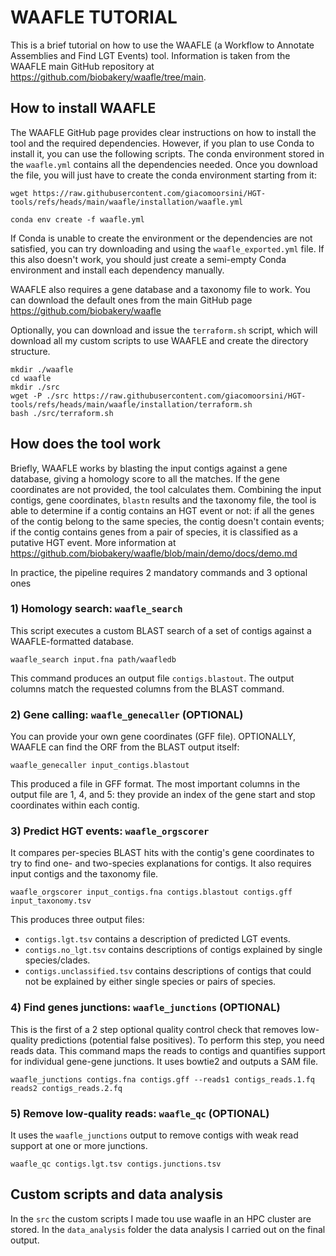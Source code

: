 # WAAFLE TUTORIAL
This is a brief tutorial on how to use the WAAFLE (a Workflow to Annotate Assemblies and Find LGT Events) tool. Information is taken from the WAAFLE main GitHub repository at https://github.com/biobakery/waafle/tree/main. 

## How to install WAAFLE
The WAAFLE GitHub page provides clear instructions on how to install the tool and the required dependencies. However, if you plan to use Conda to install it, you can use the following scripts. 
The conda environment stored in the `waafle.yml` contains all the dependencies needed. Once you download the file, you will just have to create the conda environment starting from it:
```
wget https://raw.githubusercontent.com/giacomoorsini/HGT-tools/refs/heads/main/waafle/installation/waafle.yml

conda env create -f waafle.yml
```
If Conda is unable to create the environment or the dependencies are not satisfied, you can try downloading and using the `waafle_exported.yml` file. If this also doesn't work, you should just create a semi-empty Conda environment and install each dependency manually.

WAAFLE also requires a gene database and a taxonomy file to work. You can download the default ones from the main GitHub page https://github.com/biobakery/waafle

Optionally, you can download and issue the `terraform.sh` script, which will download all my custom scripts to use WAAFLE and create the directory structure.
```
mkdir ./waafle
cd waafle
mkdir ./src
wget -P ./src https://raw.githubusercontent.com/giacomoorsini/HGT-tools/refs/heads/main/waafle/installation/terraform.sh
bash ./src/terraform.sh
```

## How does the tool work
Briefly, WAAFLE works by blasting the input contigs against a gene database, giving a homology score to all the matches. If the gene coordinates are not provided, the tool calculates them. Combining the input contigs, gene coordinates, `blastn` results and the taxonomy file, the tool is able to determine if a contig contains an HGT event or not: if all the genes of the contig belong to the same species, the contig doesn't contain events; if the contig contains genes from a pair of species, it is classified as a putative HGT event. More information at https://github.com/biobakery/waafle/blob/main/demo/docs/demo.md

In practice, the pipeline requires 2 mandatory commands and 3 optional ones

### 1) Homology search: `waafle_search`
This script executes a custom BLAST search of a set of contigs against a WAAFLE-formatted database.

```
waafle_search input.fna path/waafledb
```

This command produces an output file `contigs.blastout`. The output columns match the requested columns from the BLAST command. 

### 2) Gene calling: `waafle_genecaller` (OPTIONAL)
You can provide your own gene coordinates (GFF file). OPTIONALLY, WAAFLE can find the ORF from the BLAST output itself:

```
waafle_genecaller input_contigs.blastout
```
This produced a file in GFF format. The most important columns in the output file are 1, 4, and 5: they provide an index of the gene start and stop coordinates within each contig.

### 3) Predict HGT events: `waafle_orgscorer`
It compares per-species BLAST hits with the contig's gene coordinates to try to find one- and two-species explanations for contigs. It also requires input contigs and the taxonomy file. 

```
waafle_orgscorer input_contigs.fna contigs.blastout contigs.gff input_taxonomy.tsv
```
This produces three output files:

- `contigs.lgt.tsv` contains a description of predicted LGT events.
- `contigs.no_lgt.tsv` contains descriptions of contigs explained by single species/clades.
- `contigs.unclassified.tsv` contains descriptions of contigs that could not be explained by either single species or pairs of species.

### 4) Find genes junctions: `waafle_junctions` (OPTIONAL)
This is the first of a 2 step optional quality control check that removes low-quality predictions (potential false positives). To perform this step, you need reads data. This command maps the reads to contigs and quantifies support for individual gene-gene junctions. It uses bowtie2 and outputs a SAM file.
```
waafle_junctions contigs.fna contigs.gff --reads1 contigs_reads.1.fq reads2 contigs_reads.2.fq
```

### 5) Remove low-quality reads: `waafle_qc` (OPTIONAL)
It uses the `waafle_junctions` output to remove contigs with weak read support at one or more junctions.
```
waafle_qc contigs.lgt.tsv contigs.junctions.tsv
```

## Custom scripts and data analysis
In the `src` the custom scripts I made tou use waafle in an HPC cluster are stored. In the `data_analysis` folder the data analysis I carried out on the final output.
